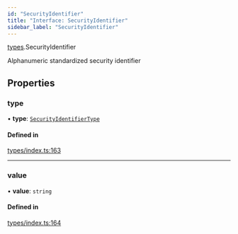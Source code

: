 ```yaml
---
id: "SecurityIdentifier"
title: "Interface: SecurityIdentifier"
sidebar_label: "SecurityIdentifier"
---
```


[types](../../../modules/Types/Types.md).SecurityIdentifier

Alphanumeric standardized security identifier

## Properties

### type

• **type**: [`SecurityIdentifierType`](../../../enums/Types/SecurityIdentifierType/SecurityIdentifierType.md)

#### Defined in

[types/index.ts:163](https://github.com/PolymeshAssociation/polymesh-sdk/blob/d4e2c127f/src/types/index.ts#L163)

___

### value

• **value**: `string`

#### Defined in

[types/index.ts:164](https://github.com/PolymeshAssociation/polymesh-sdk/blob/d4e2c127f/src/types/index.ts#L164)
